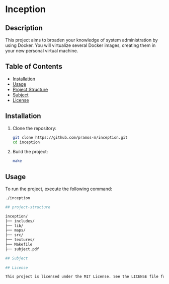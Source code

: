 # Inception

## Description

This project aims to broaden your knowledge of system administration by using Docker. You will virtualize several Docker images, creating them in your new personal virtual machine.

## Table of Contents

- [Installation](#installation)
- [Usage](#usage)
- [Project Structure](#project-structure)
- [Subject](#subject)
- [License](#license)

## Installation

1. Clone the repository:
    ```sh
    git clone https://github.com/pramos-m/inception.git
    cd inception
    ```

2. Build the project:
    ```sh
    make
    ```

## Usage

To run the project, execute the following command:
```sh
./inception

## project-structure

inception/
├── includes/
├── lib/
├── maps/
├── src/
├── textures/
├── Makefile
├── subject.pdf

## Subject
    
## License

This project is licensed under the MIT License. See the LICENSE file for details.




